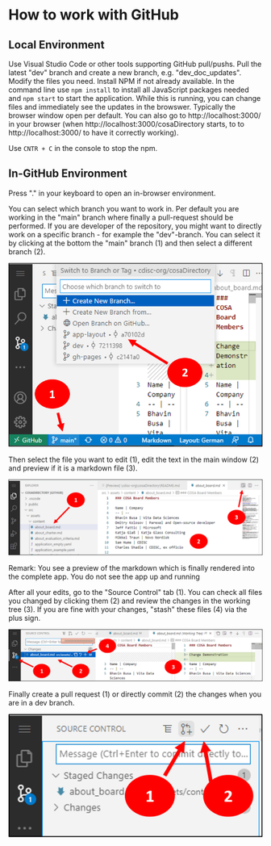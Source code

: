 # How to work with GitHub

## Local Environment

Use Visual Studio Code or other tools supporting GitHub pull/pushs. Pull the latest "dev" branch and create a new branch, e.g. "dev_doc_updates". Modify the files you need. Install NPM if not already available. In the command line use `npm install` to install all JavaScript packages needed and `npm start` to start the application. While this is running, you can change files and immediately see the updates in the browswer. Typically the browser window open per default. You can also go to http://localhost:3000/ in your browser (when http://localhost:3000/cosaDirectory starts, to to http://localhost:3000/ to have it correctly working).

Use `CNTR + C` in the console to stop the npm.

## In-GitHub Environment

Press "." in your keyboard to open an in-browser environment. 

You can select which branch you want to work in. Per default you are working in the "main" branch where finally a pull-request should be performed. If you are developer of the repository, you might want to directly work on a specific branch - for example the "dev"-branch. You can select it by clicking at the bottom the "main" branch (1) and then select a different branch (2).

![Screenshot Select Branch](./images/how-to-github-edit-4.png)


Then select the file you want to edit (1), edit the text in the main window (2) and preview if it is a markdown file (3).

![Screenshot Editing 1](./images/how-to-github-edit-1.png)

Remark: You see a preview of the markdown which is finally rendered into the complete app. You do not see the app up and running

After all your edits, go to the "Source Control" tab (1). You can check all files you changed by clicking them (2) and review the changes in the working tree (3). If you are fine with your changes, "stash" these files (4) via the plus sign.

![Screenshot Editing 2](./images/how-to-github-edit-2.png)

Finally create a pull request (1) or directly commit (2) the changes when you are in a dev branch.

![Screenshot Editing 3](./images/how-to-github-edit-3.png)